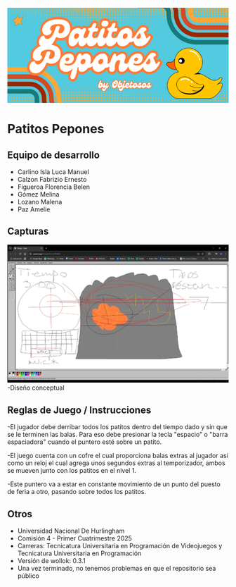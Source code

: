 ![banner patitos](banner.png)
# Patitos Pepones

## Equipo de desarrollo

- Carlino Isla Luca Manuel
- Calzon Fabrizio Ernesto
- Figueroa Florencia Belen
- Gómez Melina
- Lozano Malena
- Paz Amelie

## Capturas

![captura 1](diseñoConceptual.png)
-Diseño conceptual

## Reglas de Juego / Instrucciones

-El jugador debe derribar todos los patitos dentro del tiempo dado y sin que se le terminen las balas. Para eso debe presionar la tecla "espacio" o "barra espaciadora" cuando el puntero esté sobre un patito.

-El juego cuenta con un cofre el cual proporciona balas extras al jugador asi como un reloj el cual agrega unos segundos extras al temporizador, ambos se mueven junto con los patitos en el nivel 1.

-Este puntero va a estar en constante movimiento de un punto del puesto de feria a otro, pasando sobre todos los patitos.


## Otros

- Universidad Nacional De Hurlingham
- Comisión 4 - Primer Cuatrimestre 2025
- Carreras: Tecnicatura Universitaria en Programación de Videojuegos y Tecnicatura Universitaria en Programación
- Versión de wollok: 0.3.1
- Una vez terminado, no tenemos problemas en que el repositorio sea público 
